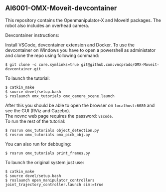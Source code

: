 AI6001-OMX-Moveit-devcontainer
------------------------------

This repository contains the Openmanipulator-X and Moveit! packages.
The robot also includes an overhead camera.

Devcontainer instructions:

Install VSCode, devcontainer extension and Docker.
To use the devcontainer on Windows you have to open a powershell as administator and clone the repo using following command:

    $ git clone -c core.symlinks=true git@github.com:vncprado/OMX-Moveit-devcontainer.git

To launch the tutorial:

    $ catkin_make
    $ source devel/setup.bash
    $ roslaunch omx_tutorials omx_camera_scene.launch 

After this you should be able to open the browser on `localhost:6080` and see the GUI (RViz and Gazebo).  
The novnc web page requires the password: `vscode`.  
To run the rest of the tutorial:

    $ rosrun omx_tutorials object_detection.py
    $ rosrun omx_tutorials omx_pick_obj.py

You can also run for debbuging:

    $ rosrun omx_tutorials print_frames.py 

To launch the original system just use:

    $ catkin_make
    $ source devel/setup.bash
    $ roslaunch open_manipulator_controllers joint_trajectory_controller.launch sim:=true 
